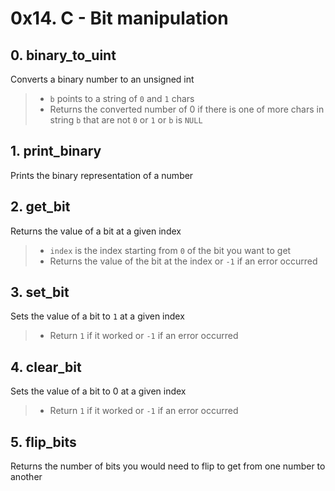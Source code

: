 # 0x14. C - Bit manipulation

## 0. binary_to_uint

Converts a binary number to an unsigned int

> - `b` points to a string of `0` and `1` chars
> - Returns the converted number of 0 if there is one of more chars in string `b` that are not `0` or `1` or `b` is `NULL`

## 1. print_binary

Prints the binary representation of a number

## 2. get_bit

Returns the value of a bit at a given index

> - `index` is the index starting from `0` of the bit you want to get
> - Returns the value of the bit at the index or `-1` if an error occurred

## 3. set_bit

Sets the value of a bit to `1` at a given index

> - Return `1` if it worked or `-1` if an error occurred

## 4. clear_bit

Sets the value of a bit to 0 at a given index

> - Return `1` if it worked or `-1` if an error occurred

## 5. flip_bits

Returns the number of bits you would need to flip to get from one number to another
